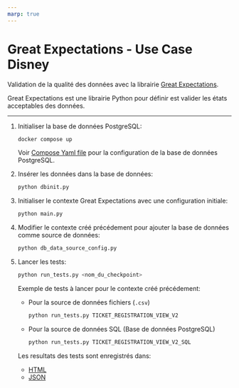 ```yaml
---
marp: true
---
```


# Great Expectations - Use Case Disney

Validation de la qualité des données avec la librairie [Great Expectations](https://greatexpectations.io/).

Great Expectations est une librairie Python pour définir est valider les états acceptables des données.

---

1. Initialiser la base de données PostgreSQL:

    ```bash
    docker compose up
    ```

    Voir [Compose Yaml file](docker-compose.yml) pour la configuration de la base de données PostgreSQL.

2. Insérer les données dans la base de données:

    ```bash
    python dbinit.py
    ```

3. Initialiser le contexte Great Expectations avec une configuration initiale:

    ```bash
    python main.py
    ```

4. Modifier le contexte créé précédement pour ajouter la base de données comme source de données:

    ```bash
    python db_data_source_config.py
    ```

5. Lancer les tests:

    ```bash
    python run_tests.py <nom_du_checkpoint>
    ```

    Exemple de tests à lancer pour le contexte créé précédement:

    * Pour la source de données fichiers (`.csv`)

        ```bash
        python run_tests.py TICKET_REGISTRATION_VIEW_V2
        ```

    * Pour la source de données SQL (Base de données PostgreSQL)

        ```bash
        python run_tests.py TICKET_REGISTRATION_VIEW_V2_SQL
        ```

    Les resultats des tests sont enregistrés dans:
    * [HTML](./disney/great_expectations/uncommitted/data_docs/local_site/)
    * [JSON](./disney/great_expectations/uncommitted/validations/)
